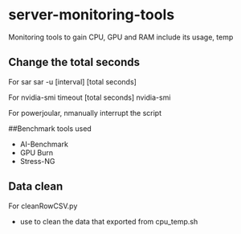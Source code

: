 # server-monitoring-tools
Monitoring tools to gain CPU, GPU and RAM include its usage, temp

## Change the total seconds 
For sar
sar -u [interval] [total seconds] 

For nvidia-smi
timeout [total seconds] nvidia-smi

For powerjoular, nmanually interrupt the script

##Benchmark tools used
- AI-Benchmark
- GPU Burn
- Stress-NG
## Data clean
For cleanRowCSV.py 
- use to clean the data that exported from cpu_temp.sh
